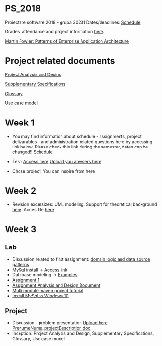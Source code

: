 # PS_2018
Proiectare software 2018 - grupa 30231
Dates/deadlines: [Schedule](https://drive.google.com/file/d/1yixYXtF1GrX3H2FMd64LbllxBOs0jNHa/view?usp=sharing)

Grades, attendance and project information [here](https://docs.google.com/spreadsheets/d/1Qw96_j3iRAobY9pcbgQZNgnH2GKJs6U46Q0GVN_9WQk/edit?usp=sharing).

[Martin Fowler: Patterns of Enterprise Application Architecture](http://disi.unal.edu.co/dacursci/sistemasycomputacion/docs/SWEBOK/Systems%20Engineering%20-%20EAA%20-%20Patterns%20of%20Enterprise%20Application%20Architecture%20-%20Addison%20Wesley.pdf)

# Project related documents
 [Project Analysis and Desing](https://drive.google.com/file/d/1JzNvXCr_36rPIF7s0JuTQiWnGHtUoCam/view?usp=sharing)
 
 [Supplementary Specifications](https://drive.google.com/file/d/1nc161lijkAYJ8SRNBhwlFLLYZ6p49jDD/view?usp=sharing)
 
 [Glossary](https://drive.google.com/file/d/1bCT0qZmYhrt_Ap_kHK8KQ_hRl7sHw2VG/view?usp=sharing)
  
 [Use case model](https://drive.google.com/file/d/1T_HNz-RiXSCpZovbffgBsZcYgBx3mXab/view?usp=sharing)

# Week 1
- You may find information about schedule - assignments, project delivarables - and administration related questions here by accessing link below. Please check this link during the semester, dates can be changed!! [Schedule](https://drive.google.com/file/d/1DRnOf94Xou4uGvv1vDfNQ3rIFCJjTzB0/view?usp=sharing)
- Test: 
[Access here](https://docs.google.com/document/d/1eu_w3ukfNmzcPC5XktCMpwQFu_rq3E1iGYIJeMCBcPY/edit?usp=sharing)
[Upload you anwsers here](https://drive.google.com/drive/folders/1qCOaBFek8vP2LhTdBdsrmTihF7bHJME_?usp=sharing)

- Chose project! You can inspire from [here](https://drive.google.com/file/d/1JdUh7WM-lYFaM3KVVRG9aDPY_MBrocaO/view?usp=sharing)

# Week 2
- Revision excersizes: UML modeling. Support for theoretical background [here](https://drive.google.com/open?id=1BNBxaNn2QM-X51MexlzrdxKueulWKXvN). Acces file [here](https://drive.google.com/open?id=17a0_v45DD4_xZExbDE7kp8FthM1FMiwp)


# Week 3
## Lab
- Discussion related to first assignment: [domain logic and data source patterns](https://drive.google.com/file/d/1mgQJkQ0jNxlFeVAaK60l6PpD7NaWPWC8/view?usp=sharing)
- MySql install -> [Access link](https://www.youtube.com/watch?v=WuBcTJnIuzo)
- Database modeling -> [Examples](https://www.webucator.com/tutorial/learn-sql/simple-selects/introduction-the-northwind-database-reading.cfm#tutorial)
- [Assignment 1](https://drive.google.com/file/d/1B7uFwRY1sAdEvdAqUcUmoqq-0x5AB67U/view?usp=sharing)
- [Assignment Analysis and Design Document](https://drive.google.com/file/d/1eSb5RWd8c3dgXFukD2knMcHI7QzhMMV5/view?usp=sharing)
- [Multi module maven project tutorial](https://www.youtube.com/watch?v=0CFWeVgzsqY)
- [Install MySql to Windows 10](https://www.youtube.com/watch?v=WuBcTJnIuzo)

## Project
 - Discussion - problem presentation [Upload here PrenumeNume_projectDescription.doc](https://drive.google.com/drive/folders/1qCOaBFek8vP2LhTdBdsrmTihF7bHJME_?usp=sharing)
 - Inception: Project Analysis and Design, Supplementary Specifications, Glossary, Use case model
